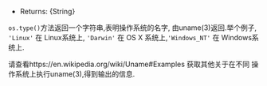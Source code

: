 <!-- YAML
added: v0.3.3
-->

* Returns: {String}

`os.type()`方法返回一个字符串,表明操作系统的名字,
由uname(3)返回.举个例子, `'Linux'` 在 Linux系统上, `'Darwin'` 在 OS X 系统上,`'Windows_NT'` 在 Windows系统上.

请查看https://en.wikipedia.org/wiki/Uname#Examples 获取其他关于在不同
操作系统上执行uname(3),得到输出的信息.

